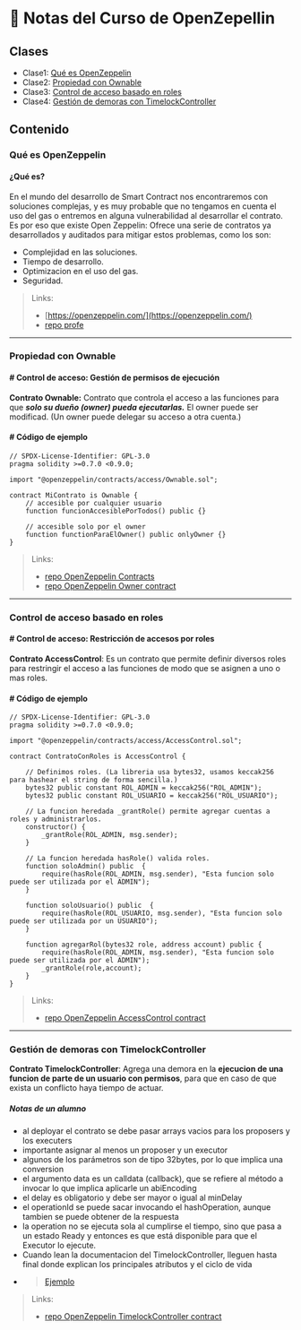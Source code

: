 # 📝 Notas del Curso de OpenZepellin

## Clases

- Clase1: [Qué es OpenZeppelin](#Qué-es-OpenZeppelin)
- Clase2: [Propiedad con Ownable](#Propiedad-con-Ownable)
- Clase3: [Control de acceso basado en roles](#Control-de-acceso-basado-en-roles)
- Clase4: [Gestión de demoras con TimelockController](#Gestión-de-demoras-con-TimelockController)

## Contenido

### Qué es OpenZeppelin

#### ¿Qué es?

En el mundo del desarrollo de Smart Contract nos encontraremos con soluciones complejas, y es muy probable que no tengamos en cuenta el uso del gas o entremos en alguna vulnerabilidad al desarrollar el contrato.
Es por eso que existe Open Zeppelin:
Ofrece una serie de contratos ya desarrollados y auditados para mitigar estos problemas, como los son:

- Complejidad en las soluciones.
- Tiempo de desarrollo.
- Optimizacion en el uso del gas.
- Seguridad.

> Links:
>
> - [https://openzeppelin.com/](https://openzeppelin.com/)
> - [repo profe](https://github.com/platzi/curso-open-zeppelin/tree/main/contratos)

---

### Propiedad con Ownable

#### # Control de acceso: Gestión de permisos de ejecución

**Contrato Ownable:** Contrato que controla el acceso a las funciones para que ***solo su dueño (owner) pueda ejecutarlas.*** El owner puede ser modificad. (Un owner puede delegar su acceso a otra cuenta.)

#### # Código de ejemplo

```sol
// SPDX-License-Identifier: GPL-3.0
pragma solidity >=0.7.0 <0.9.0;

import "@openzeppelin/contracts/access/Ownable.sol";

contract MiContrato is Ownable {
    // accesible por cualquier usuario
    function funcionAccesiblePorTodos() public {}

    // accesible solo por el owner
    function functionParaElOwner() public onlyOwner {}
}
```

> Links:
>
> - [repo OpenZeppelin Contracts](https://github.com/OpenZeppelin/openzeppelin-contracts/tree/master/contracts)
> - [repo OpenZeppelin Owner contract](https://github.com/OpenZeppelin/openzeppelin-contracts/blob/master/contracts/access/Ownable.sol)

---

### Control de acceso basado en roles

#### # Control de acceso: Restricción de accesos por roles

**Contrato AccessControl**: Es un contrato que permite definir diversos roles para restringir el acceso a las funciones de modo que se asignen a uno o mas roles.

#### # Código de ejemplo

```sol
// SPDX-License-Identifier: GPL-3.0
pragma solidity >=0.7.0 <0.9.0;

import "@openzeppelin/contracts/access/AccessControl.sol";

contract ContratoConRoles is AccessControl {

    // Definimos roles. (La libreria usa bytes32, usamos keccak256 para hashear el string de forma sencilla.)
    bytes32 public constant ROL_ADMIN = keccak256("ROL_ADMIN");
    bytes32 public constant ROL_USUARIO = keccak256("ROL_USUARIO");

    // La funcion heredada _grantRole() permite agregar cuentas a roles y administrarlos.
    constructor() {
        _grantRole(ROL_ADMIN, msg.sender);
    }

    // La funcion heredada hasRole() valida roles.
    function soloAdmin() public  {
        require(hasRole(ROL_ADMIN, msg.sender), "Esta funcion solo puede ser utilizada por el ADMIN");
    }

    function soloUsuario() public  {
        require(hasRole(ROL_USUARIO, msg.sender), "Esta funcion solo puede ser utilizada por un USUARIO");
    }

    function agregarRol(bytes32 role, address account) public {
        require(hasRole(ROL_ADMIN, msg.sender), "Esta funcion solo puede ser utilizada por el ADMIN");
        _grantRole(role,account);
    }
}
```

> Links:
>
> - [repo OpenZeppelin AccessControl contract](https://github.com/OpenZeppelin/openzeppelin-contracts/blob/master/contracts/access/AccessControl.sol)

---

### Gestión de demoras con TimelockController

**Contrato TimelockController**: Agrega una demora en la **ejecucion de una funcion de parte de un usuario con permisos**, para que en caso de que exista un conflicto haya tiempo de actuar.

##### Notas de un alumno

- al deployar el contrato se debe pasar arrays vacios para los proposers y los executers
- importante asignar al menos un proposer y un executor
- algunos de los parámetros son de tipo 32bytes, por lo que implica una conversion
- el argumento data es un calldata (callback), que se refiere al método a invocar lo que implica aplicarle un abiEncoding
- el delay es obligatorio y debe ser mayor o igual al minDelay
- el operationId se puede sacar invocando el hashOperation, aunque tambien se puede obtener de la respuesta
- la operation no se ejecuta sola al cumplirse el tiempo, sino que pasa a un estado Ready y entonces es que está disponible para que el Executor lo ejecute.
- Cuando lean la documentacion del TimelockController, lleguen hasta final donde explican los principales atributos y el ciclo de vida
- > [Ejemplo](https://github.com/vijoin/OpenZeppelin_Practices)

> Links:
>
> - [repo OpenZeppelin TimelockController contract](https://github.com/OpenZeppelin/openzeppelin-contracts/blob/master/contracts/governance/TimelockController.sol)
